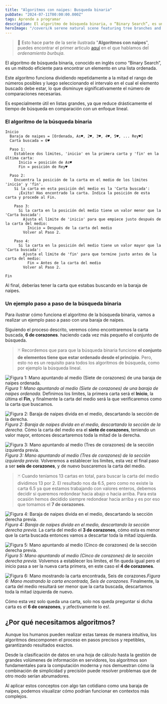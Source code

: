 ```yaml
---
title: "Algoritmos con naipes: Busqueda binaria"
pubDate: "2024-07-11T00:00:00.000Z"
tags: Aprende a programar
description: El algoritmo de búsqueda binaria, o “Binary Search”, es un método eficiente para encontrar un elemento en una lista ordenada. Divide repetidamente el rango de búsqueda a la mitad, reduciendo significativamente el número de comparaciones necesarias.
heroImage: "/covers/A serene natural scene featuring tree branches and leaves in the foreground.jpg"
---
```

> 🤿 Esto hace parte de la serie ilustrada "**Algoritmos con naipes**", puedes encontrar el primer articulo [aquí](/posts/algoritmos-con-naipes-ordenamiento-burbuja/) en el que hablamos del _ordenamiento burbuja_.


El algoritmo de búsqueda binaria, conocido en inglés como “Binary Search”, es un método eficiente para encontrar un elemento en una lista ordenada. 

Este algoritmo funciona dividiendo repetidamente a la mitad el rango de números posibles y luego seleccionando el intervalo en el cual el elemento buscado debe estar, lo que disminuye significativamente el número de comparaciones necesarias. 

Es especialmente útil en listas grandes, ya que reduce drásticamente el tiempo de búsqueda en comparación con un enfoque lineal.

### El algoritmo de la búsqueda binaria

```
Inicio
  Baraja de naipes = [Ordenada, As♥, 2♥, 3♥, 4♥, 5♥, ... Rey♥]
  Carta buscada = 6♥

  Paso 1:
    Establece dos límites, 'inicio' en la primera carta y 'fin' en la última carta:
      Inicio = posición de As♥
      Fin = posición de Rey♥

  Paso 2:
    Encuentra la posición de la carta en el medio de los límites 'inicio' y 'fin'.
    Si la carta en esta posición del medio es la 'Carta buscada':
      ¡Éxito! Has encontrado la carta. Indica la posición de esta carta y procede al Fin.

    Paso 3:
      Si la carta en la posición del medio tiene un valor menor que la 'Carta buscada':
        Ajusta el límite de 'inicio' para que empiece justo después de la carta del medio:
          Inicio = Después de la carta del medio
        Volver al Paso 2.

    Paso 4:
      Si la carta en la posición del medio tiene un valor mayor que la 'Carta buscada':
        Ajusta el límite de 'fin' para que termine justo antes de la carta del medio:
          Fin = Antes de la carta del medio
        Volver al Paso 2.

Fin
```

Al final, deberías tener la carta que estabas buscando en la baraja de naipes.

### Un ejemplo paso a paso de la búsqueda binaria
Para ilustrar cómo funciona el algoritmo de la búsqueda binaria, vamos a realizar un ejemplo paso a paso con una baraja de naipes.

Siguiendo el proceso descrito, veremos cómo encontraremos la carta buscada, **6 de corazones**. haciendo cada vez más pequeño el conjunto de búsqueda.

> 🃏  Recordemos que para que la búsqueda binaria funcione **el conjunto de elementos tiene que estar ordenado desde el principio**. Pero, esto no es un requisito para todos los algoritmos de búsqueda, como por ejemplo la búsqueda lineal.

![Figura 1: Mano apuntando al medio (Siete de corazones) de una baraja de naipes ordenada.](/images/busqueda-binaria/paso-1.jpg)_Figura 1: Mano apuntando al medio (Siete de corazones) de una baraja de naipes ordenada._
Definimos los limites, la primera carta será el **Inicio**, la última el **Fin**, y finalmente la carta del medio será la que verificaremos como la carta que buscamos.

![Figura 2: Baraja de naipes divida en el medio, descartando la sección de la derecha.](/images/busqueda-binaria/paso-2.jpg)_Figura 2: Baraja de naipes divida en el medio, descartando la sección de la derecha._
Cómo la carta del medio era el **siete de corazones**, teniendo un valor mayor, entonces descartaremos toda la mitad de la derecha.

![Figura 3: Mano apuntando al medio (Tres de corazones) de la sección izquierda previa.](/images/busqueda-binaria/paso-3.jpg)_Figura 3: Mano apuntando al medio (Tres de corazones) de la sección izquierda previa._
Volveremos a establecer los limites, esta vez el final paso a ser **seis de corazones**, y de nuevo buscaremos la carta del medio.

> 🃏  Cuando teníamos 13 cartas en total, para buscar la carta del medio dividimos 13 por 2. El resultado nos da 6.5, pero como no existe la carta 6.5 ya que estamos trabajando con valores enteros, debemos decidir si queremos redondear hacia abajo o hacia arriba. Para esta ocasión hemos decidido siempre redondear hacia arriba y es por eso que tomamos el  **7 de corazones**.

![Figura 4: Baraja de naipes divida en el medio, descartando la sección derecha previa.](/images/busqueda-binaria/paso-4.jpg)_Figura 4: Baraja de naipes divida en el medio, descartando la sección derecha previa._
La carta del medio el **3 de corazones**, cómo esta es menor que la carta buscada entonces vamos a descartar toda la mitad izquierda.

![Figura 5: Mano apuntando al medio (Cinco de corazones) de la sección derecha previa.](/images/busqueda-binaria/paso-5.jpg)_Figura 5: Mano apuntando al medio (Cinco de corazones) de la sección derecha previa._
Volvemos a establecer los limites, el fin queda igual pero el inicio pasa a ser la nueva carta primera, en este caso el  **4 de corazones**.

![Figura 6: Mano mostrando la carta encontrada, Seis de corazones.](/images/busqueda-binaria/paso-6.jpg)_Figura 6: Mano mostrando la carta encontrada, Seis de corazones._
Finalmente, la carta del medio resultará ser menor que la carta buscada, descartamos toda la mitad izquierda de nuevo.

Cómo esta vez solo queda una carta, solo nos queda preguntar si dicha carta es el **6 de corazones**, y ¡efectivamente lo es!.

## ¿Por qué necesitamos algoritmos?
Aunque los humanos pueden realizar estas tareas de manera intuitiva, los algoritmos descomponen el proceso en pasos precisos y repetibles, garantizando resultados exactos.

Desde la clasificación de datos en una hoja de cálculo hasta la gestión de grandes volúmenes de información en servidores, los algoritmos son fundamentales para la computación moderna y nos demuestran cómo la combinación de simplicidad y precisión puede resolver problemas que de otro modo serían abrumadores.

Al aplicar estos conceptos con algo tan cotidiano como una baraja de naipes, podemos visualizar cómo podrían funcionar en contextos más complejos.